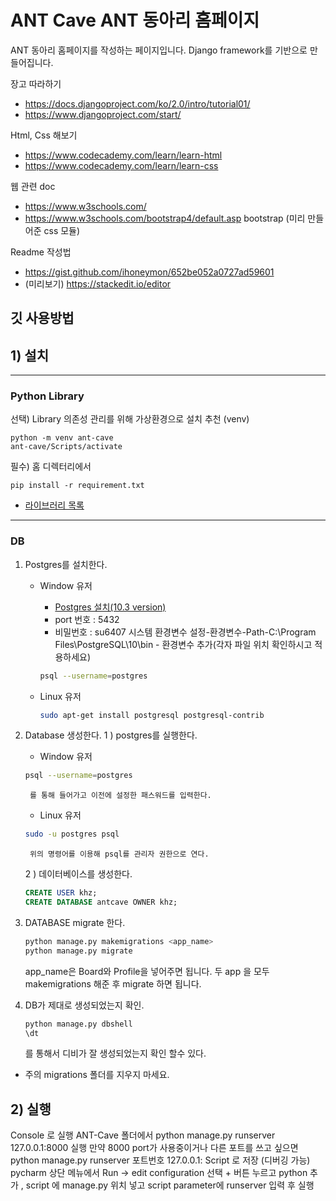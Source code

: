 # ANT Cave ANT 동아리 홈페이지

ANT 동아리 홈페이지를 작성하는 페이지입니다. Django framework를 기반으로 만들어집니다.

장고 따라하기   
- https://docs.djangoproject.com/ko/2.0/intro/tutorial01/
- https://www.djangoproject.com/start/

Html, Css 해보기 
- https://www.codecademy.com/learn/learn-html
- https://www.codecademy.com/learn/learn-css

웹 관련 doc 
- https://www.w3schools.com/
- https://www.w3schools.com/bootstrap4/default.asp
 bootstrap (미리 만들어준 css 모듈)
 
Readme 작성법 
- https://gist.github.com/ihoneymon/652be052a0727ad59601 
- (미리보기) https://stackedit.io/editor

깃 사용방법 
- 

## 1) 설치
---------
### Python Library<br>
선택) Library 의존성 관리를 위해 가상환경으로 설치 추천 (venv)
```
python -m venv ant-cave
ant-cave/Scripts/activate
```
필수) 홈 디렉터리에서 
```
pip install -r requirement.txt 
```
* [라이브러리 목록](https://github.com/CNU-ANT/ANT-Cave/blob/master/requirements.txt)
---------
### DB
1. Postgres를 설치한다.
	* Window 유저
		* [Postgres 설치(10.3 version)](https://www.enterprisedb.com/products-services-training/pgdownload#windows)
		- port 번호 : 5432
		- 비밀번호 : su6407
		시스템 환경변수 설정-환경변수-Path-C:\Program Files\PostgreSQL\10\bin - 환경변수 추가(각자 파일 위치 확인하시고 적용하세요)
		```bash
		psql --username=postgres
		``` 

	* Linux 유저
		``` bash
		sudo apt-get install postgresql postgresql-contrib
		```
2. Database 생성한다.
	1 ) postgres를 실행한다.
	* Window 유저
	```bash
	psql --username=postgres
	```
		를 통해 들어가고 이전에 설정한 패스워드를 입력한다.

	* Linux 유저
	```bash
	sudo -u postgres psql
	```
		위의 명령어를 이용해 psql를 관리자 권한으로 연다.
		
	2 ) 데이터베이스를 생성한다.
	```sql
	CREATE USER khz;
	CREATE DATABASE antcave OWNER khz;
	```

3. DATABASE migrate 한다.
	```bash
	python manage.py makemigrations <app_name>
	python manage.py migrate
	```
	app_name은 Board와 Profile을 넣어주면 됩니다.
	두 app 을 모두 makemigrations 해준 후 migrate 하면 됩니다.

4. DB가 제대로 생성되었는지 확인.
	```bash
	python manage.py dbshell
	\dt
	```
	를 통해서 디비가 잘 생성되었는지 확인 할수 있다.

+ 주의
	migrations 폴더를 지우지 마세요.
	
## 2) 실행 

Console 로 실행 
	ANT-Cave 폴더에서 python manage.py runserver 
	127.0.0.1:8000 실행
	만약 8000 port가 사용중이거나 다른 포트를 쓰고 싶으면 python manage.py runserver 포트번호
	127.0.0.1:<port>
Script 로 저장 (디버깅 가능)
	pycharm 상단 메뉴에서 Run -> edit configuration 선택
	+ 버튼 누르고 python 추가 , script 에 manage.py 위치 넣고 script parameter에 runserver 입력 후 실행
	